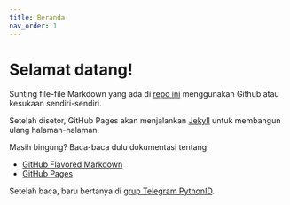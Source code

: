 ```yaml
---
title: Beranda
nav_order: 1
---
```


# Selamat datang!

Sunting file-file Markdown yang ada di [repo ini](https://github.com/PythonID/PythonID.github.io) menggunakan Github atau kesukaan sendiri-sendiri.

Setelah disetor, GitHub Pages akan menjalankan [Jekyll](https://jekyllrb.com) untuk membangun ulang halaman-halaman.

Masih bingung? Baca-baca dulu dokumentasi tentang:
- [GitHub Flavored Markdown](https://guides.github.com/features/mastering-markdown/)
- [GitHub Pages](https://help.github.com/categories/github-pages-basics/)

Setelah baca, baru bertanya di [grup Telegram PythonID](https://t.me/pythonID).
